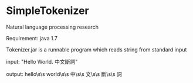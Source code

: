 SimpleTokenizer
======

Natural language processing research

Requirement: java 1.7

Tokenizer.jar is a runnable program which reads string from standard input

input: "Hello World. 中文斷詞"

output:
hello\s\s
world\s\s
中\s\s
文\s\s
斷\s\s
詞
